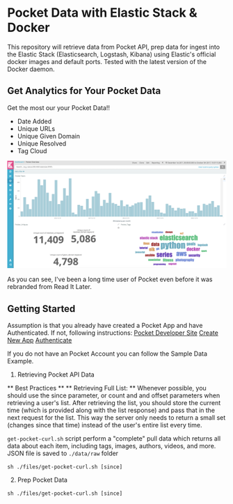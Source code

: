 # Pocket Data with Elastic Stack & Docker

This repository will retrieve data from Pocket API, prep data for ingest into the Elastic Stack (Elasticsearch, Logstash, Kibana) using Elastic's official docker images and default ports. Tested with the latest version of the Docker daemon.

## Get Analytics for Your Pocket Data
Get the most our your Pocket Data!!

- Date Added
- Unique URLs
- Unique Given Domain
- Unique Resolved 
- Tag Cloud

![](screenshot.png)

As you can see, I've been a long time user of Pocket even before it was rebranded from Read It Later.

## Getting Started
Assumption is that you already have created a Pocket App and have Authenticated. 
If not, following instructions:
[Pocket Developer Site](https://getpocket.com/developer/)
[Create New App](https://getpocket.com/developer/apps/new)
[Authenticate](https://getpocket.com/developer/docs/authentication)

If you do not have an Pocket Account you can follow the Sample Data Example.

1. Retrieving Pocket API Data

** Best Practices ** 
** Retrieving Full List: ** Whenever possible, you should use the since parameter, or count and and offset parameters when retrieving a user's list. After retrieving the list, you should store the current time (which is provided along with the list response) and pass that in the next request for the list. This way the server only needs to return a small set (changes since that time) instead of the user's entire list every time.

`get-pocket-curl.sh` script perform a "complete" pull data which returns all data about each item, including tags, images, authors, videos, and more. JSON file is saved to `./data/raw` folder

``` 
sh ./files/get-pocket-curl.sh [since]

```

2. Prep Pocket Data 

``` 
sh ./files/get-pocket-curl.sh [since]

```

